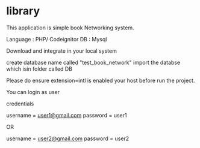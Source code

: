 # library

This application is simple book Networking system.

Language : PHP/ Codeignitor
DB : Mysql


Download and integrate in your local system

create database name called  "test_book_network" 
import the databse which isin folder called DB

Please do ensure extension=intl is enabled your host before run the project.



You can login as user 

credentials

username = user1@gmail.com
password = user1

OR

username = user2@gmail.com
password = user2